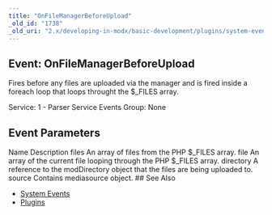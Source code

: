 ```yaml
---
title: "OnFileManagerBeforeUpload"
_old_id: "1738"
_old_uri: "2.x/developing-in-modx/basic-development/plugins/system-events/onfilemanagerbeforeupload"
---
```


## Event: OnFileManagerBeforeUpload

 Fires before any files are uploaded via the manager and is fired inside a foreach loop that loops throught the $\_FILES array.

 Service: 1 - Parser Service Events 
 Group: None

## Event Parameters

  Name   Description   files   An array of files from the PHP $\_FILES array.   file   An array of the current file looping through the PHP $\_FILES array.   directory   A reference to the modDirectory object that the files are being uploaded to.   source   Contains mediasource object. ## See Also

- [System Events](developing-in-modx/basic-development/plugins/system-events)
- [Plugins](developing-in-modx/basic-development/plugins)